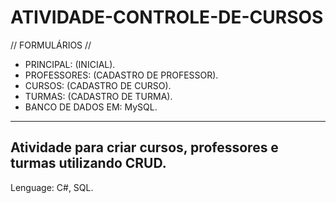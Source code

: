 # ATIVIDADE-CONTROLE-DE-CURSOS
// FORMULÁRIOS //
- PRINCIPAL: (INICIAL).
- PROFESSORES: (CADASTRO DE PROFESSOR).
- CURSOS: (CADASTRO DE CURSO).
- TURMAS: (CADASTRO DE TURMA).
- BANCO DE DADOS EM: MySQL.
--------------------------------------------
Atividade para criar cursos, professores e turmas utilizando CRUD.
--------------------------------------------
Lenguage: C#, SQL.
